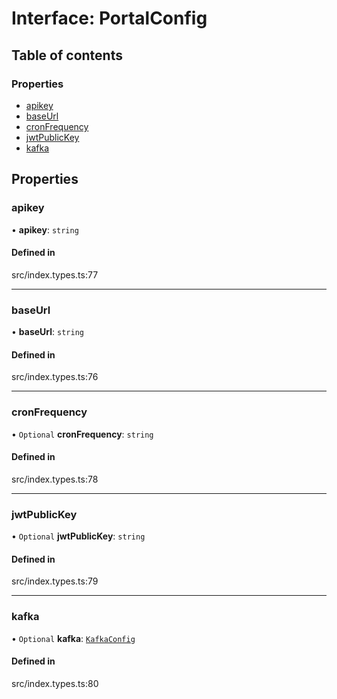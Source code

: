 # Interface: PortalConfig

## Table of contents

### Properties

- [apikey](../wiki/PortalConfig#apikey)
- [baseUrl](../wiki/PortalConfig#baseurl)
- [cronFrequency](../wiki/PortalConfig#cronfrequency)
- [jwtPublicKey](../wiki/PortalConfig#jwtpublickey)
- [kafka](../wiki/PortalConfig#kafka)

## Properties

### apikey

• **apikey**: `string`

#### Defined in

src/index.types.ts:77

___

### baseUrl

• **baseUrl**: `string`

#### Defined in

src/index.types.ts:76

___

### cronFrequency

• `Optional` **cronFrequency**: `string`

#### Defined in

src/index.types.ts:78

___

### jwtPublicKey

• `Optional` **jwtPublicKey**: `string`

#### Defined in

src/index.types.ts:79

___

### kafka

• `Optional` **kafka**: [`KafkaConfig`](../wiki/%3Cinternal%3E.KafkaConfig)

#### Defined in

src/index.types.ts:80
